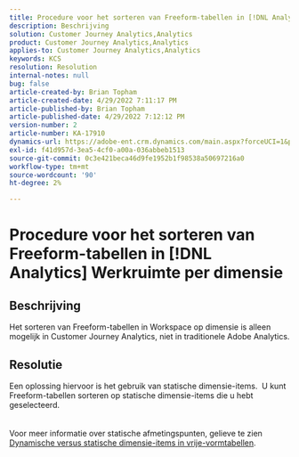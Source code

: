 ```yaml
---
title: Procedure voor het sorteren van Freeform-tabellen in [!DNL Analytics] Werkruimte per dimensie
description: Beschrijving
solution: Customer Journey Analytics,Analytics
product: Customer Journey Analytics,Analytics
applies-to: Customer Journey Analytics,Analytics
keywords: KCS
resolution: Resolution
internal-notes: null
bug: false
article-created-by: Brian Topham
article-created-date: 4/29/2022 7:11:17 PM
article-published-by: Brian Topham
article-published-date: 4/29/2022 7:12:12 PM
version-number: 2
article-number: KA-17910
dynamics-url: https://adobe-ent.crm.dynamics.com/main.aspx?forceUCI=1&pagetype=entityrecord&etn=knowledgearticle&id=3f8c041f-f0c7-ec11-a7b6-0022480a10ee
exl-id: f41d957d-3ea5-4cf0-a00a-036abbeb1513
source-git-commit: 0c3e421beca46d9fe1952b1f98538a50697216a0
workflow-type: tm+mt
source-wordcount: '90'
ht-degree: 2%

---
```


# Procedure voor het sorteren van Freeform-tabellen in [!DNL Analytics] Werkruimte per dimensie

## Beschrijving

Het sorteren van Freeform-tabellen in Workspace op dimensie is alleen mogelijk in Customer Journey Analytics, niet in traditionele Adobe Analytics.

## Resolutie

Een oplossing hiervoor is het gebruik van statische dimensie-items.  U kunt Freeform-tabellen sorteren op statische dimensie-items die u hebt geselecteerd.
<br> <br><br>Voor meer informatie over statische afmetingspunten, gelieve te zien [Dynamische versus statische dimensie-items in vrije-vormtabellen](https://experienceleague.adobe.com/docs/analytics/analyze/analysis-workspace/visualizations/freeform-table/column-row-settings/manual-vs-dynamic-rows.html?lang=en).
